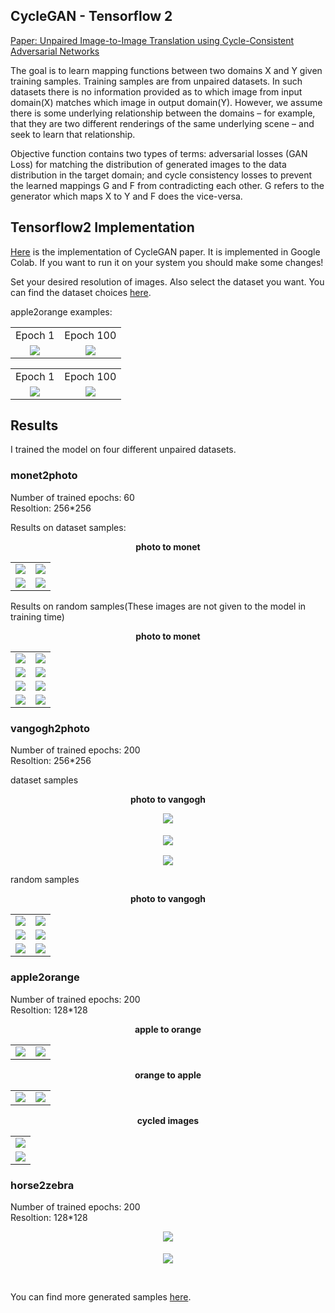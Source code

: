 ## CycleGAN - Tensorflow 2
[Paper: Unpaired Image-to-Image Translation using Cycle-Consistent Adversarial Networks](https://arxiv.org/abs/1704.00028)


The goal is to learn mapping functions between two domains X and Y given training samples. Training samples are from unpaired datasets. In such datasets there is no information provided as to which image from input domain(X) matches which image in output domain(Y). However, we assume there is some underlying relationship between the domains – for example, that they are
two different renderings of the same underlying scene – and
seek to learn that relationship.

Objective function contains two types of terms: adversarial losses (GAN Loss) for matching the distribution of generated images to the data distribution in the target domain; and cycle consistency losses to prevent the learned mappings G and F from contradicting each other. G refers to the generator which maps X to Y and F does the vice-versa.


## Tensorflow2 Implementation 

[Here](https://github.com/Mohammad-Rahmdel/CycleGAN/tree/master/CycleGAN.ipynb) is the implementation of CycleGAN paper. It is implemented in Google Colab. If you want to run it on your system you should make some changes!

Set your desired resolution of images. Also select the dataset you want. You can find the dataset choices [here](https://people.eecs.berkeley.edu/%7Etaesung_park/CycleGAN/datasets/).


apple2orange examples: 

<table align='center'>
 <tr align='center'>
<td> Epoch 1 </td>
<td> Epoch 100 </td>
</tr>
<tr align='center'>
<td> <img src = 'results/apple2orange/e1.png'>
<td> <img src = 'results/apple2orange/e100.png'>
</tr>
</table>


<table align='center'>
 <tr align='center'>
<td> Epoch 1 </td>
<td> Epoch 100 </td>
</tr>
<tr align='center'>
<td> <img src = 'results/apple2orange/Y2X-1.png'>
<td> <img src = 'results/apple2orange/Y2X-108.png'>
</tr>
</table>


## Results 

I trained the model on four different unpaired datasets.


### monet2photo
Number of trained epochs: 60  <br>
Resoltion: 256*256  <br>

Results on dataset samples: <br>


<p align="center">
 <b>
    photo to monet
 </b>
</p>

<table align='center'>	
<tr align='center'>
<td> <img src = './results/monet2photo/dataset_samples/img1.png'>
<td> <img src = './results/monet2photo/dataset_samples/img3.png'>
</tr>	
<tr align='center'>
<td> <img src = './results/monet2photo/dataset_samples/img4.png'>
<td> <img src = './results/monet2photo/dataset_samples/img6.png'>
</tr>
</table>


Results on random samples(These images are not given to the model in training time) <br>

<p align="center">
    <b> photo to monet </b>
</p>
<table align='center'>	
<tr align='center'>
<td> <img src = 'results/monet2photo/my_images/img1.png'>
<td> <img src = 'results/monet2photo/my_images/img4.png'>
</tr>	
<tr align='center'>
<td> <img src = 'results/monet2photo/my_images/img5.png'>
<td> <img src = 'results/monet2photo/my_images/img6.png'>
</tr>
<tr align='center'>
<td> <img src = 'results/monet2photo/my_images/img7.png'>
<td> <img src = 'results/monet2photo/my_images/img8.png'>
</tr>
<tr align='center'>
<td> <img src = 'results/monet2photo/my_images/img9.png'>
<td> <img src = 'results/monet2photo/my_images/img10.png'>
</tr>
</table>


### vangogh2photo
Number of trained epochs: 200  <br>
Resoltion: 256*256  <br>


dataset samples <br>
<p align="center">
    <b> photo to vangogh </b>
</p>

<p align="center">
<img src='./results/vangogh2photo/dataset_samples/photo2vanghogh3.png' />​​ <br>
</p>

<p align="center">
 <img align="center" src='./results/vangogh2photo/dataset_samples/photo2vanghogh4.png' />​​ <br>
</p>

<p align="center">
 <img align="center" src='./results/vangogh2photo/dataset_samples/photo2vanghogh5.png' />​​ <br>
</p>


random samples <br>

<p align="center">
    <b> photo to vangogh </b>
</p>
<table align='center'>	
<tr align='center'>
<td> <img src = 'results/vangogh2photo/my_images/v1.png'>
<td> <img src = 'results/vangogh2photo/my_images/v2.png'>
</tr>	
<tr align='center'>
<td> <img src = 'results/vangogh2photo/my_images/v3.png'>
<td> <img src = 'results/vangogh2photo/my_images/v4.png'>
</tr>	
<tr align='center'>
<td> <img src = 'results/vangogh2photo/my_images/v5.png'>
<td> <img src = 'results/vangogh2photo/my_images/v6.png'>
</tr>	
</table>




### apple2orange
Number of trained epochs: 200 <br>
Resoltion: 128*128 <br>


<p align="center">
    <b> apple to orange </b>
</p>
<table align='center'>
<tr align='center'>
<td> <img src = 'results/apple2orange/2.png'>
<td> <img src = 'results/apple2orange/3.png'>
</tr>
 </table>
 
<table align='center'>
<p align="center">
    <b> orange to apple </b>
</p>
<tr align='center'>
<td> <img src = 'results/apple2orange/10.png'>
<td> <img src = 'results/apple2orange/11.png'>
</tr>
</table>


<p align="center">
    <b> cycled images </b>
</p>
<table align='center'>
<tr align='center'>
<td> <img src = 'results/apple2orange/12.png'>
</tr>
<tr align='center'>
<td> <img src = 'results/apple2orange/13.png'>
</tr>
</table>



### horse2zebra
Number of trained epochs: 200  <br>
Resoltion: 128*128  <br>

<p align="center">
<img src='./results/horse2zebra/X2Y-100.png' />​​ <br>
</p>

<p align="center">
<img align="center" src='results/horse2zebra/index.png' />​​ <br>
</p>

<br>


You can find more generated samples [here](https://github.com/Mohammad-Rahmdel/CycleGAN/tree/master/results).



